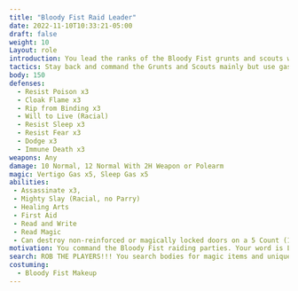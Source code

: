 ```yaml
---
title: "Bloody Fist Raid Leader"
date: 2022-11-10T10:33:21-05:00
draft: false
weight: 10
Layout: role
introduction: You lead the ranks of the Bloody Fist grunts and scouts with terrifying vigor. Your word is law to the lower ranks, they will die on your command. Every battle you win is another reward closer to a promotion to Honor Guard. The Generals and Warlord rely on your tenacity and tactics to win the war against Woodhaven.
tactics: Stay back and command the Grunts and Scouts mainly but use gases if directly rushed.
body: 150
defenses: 
  - Resist Poison x3
  - Cloak Flame x3
  - Rip from Binding x3
  - Will to Live (Racial)
  - Resist Sleep x3
  - Resist Fear x3
  - Dodge x3
  - Immune Death x3
weapons: Any
damage: 10 Normal, 12 Normal With 2H Weapon or Polearm
magic: Vertigo Gas x5, Sleep Gas x5
abilities:
 - Assassinate x3, 
 - Mighty Slay (Racial, no Parry)
 - Healing Arts
 - First Aid
 - Read and Write
 - Read Magic 
 - Can destroy non-reinforced or magically locked doors on a 5 Count (1 I Shatter This Door....)
motivation: You command the Bloody Fist raiding parties. Your word is LAW to the Grunts you are surrounded by normally. Kidnap when you can if the person is of value. You are fueled by nothing more than vengeance, so BE RELENTLESS unless commanded by your Raid Leader of above command in the Bloody Fist. 
search: ROB THE PLAYERS!!! You search bodies for magic items and unique items that will be used later against the PCs. 
costuming: 
  - Bloody Fist Makeup
---
```


